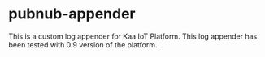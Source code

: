 # pubnub-appender

This is a custom log appender for Kaa IoT Platform. This log appender has been tested with 0.9 version of the platform.
